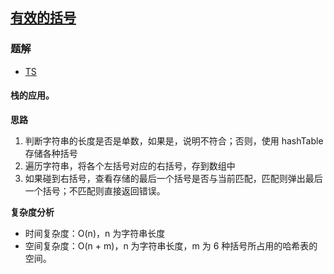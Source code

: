 ## [有效的括号](https://leetcode-cn.com/problems/valid-parentheses/)
### 题解
+ [TS](../../ts/128/20.ts)

#### 栈的应用。
**思路**
1. 判断字符串的长度是否是单数，如果是，说明不符合；否则，使用 hashTable 存储各种括号
2. 遍历字符串，将各个左括号对应的右括号，存到数组中
3. 如果碰到右括号，查看存储的最后一个括号是否与当前匹配，匹配则弹出最后一个括号；不匹配则直接返回错误。

**复杂度分析**
+ 时间复杂度：O(n)，n 为字符串长度
+ 空间复杂度：O(n + m)，n 为字符串长度，m 为 6 种括号所占用的哈希表的空间。